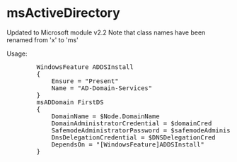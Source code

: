 msActiveDirectory
=================

Updated to Microsoft module v2.2
Note that class names have been renamed from 'x' to 'ms'

Usage:
<pre>
        WindowsFeature ADDSInstall
        {
            Ensure = "Present"
            Name = "AD-Domain-Services"
        }
        msADDomain FirstDS
        {
            DomainName = $Node.DomainName
            DomainAdministratorCredential = $domainCred
            SafemodeAdministratorPassword = $safemodeAdministratorCred
            DnsDelegationCredential = $DNSDelegationCred
            DependsOn = "[WindowsFeature]ADDSInstall"
        }
</pre>
